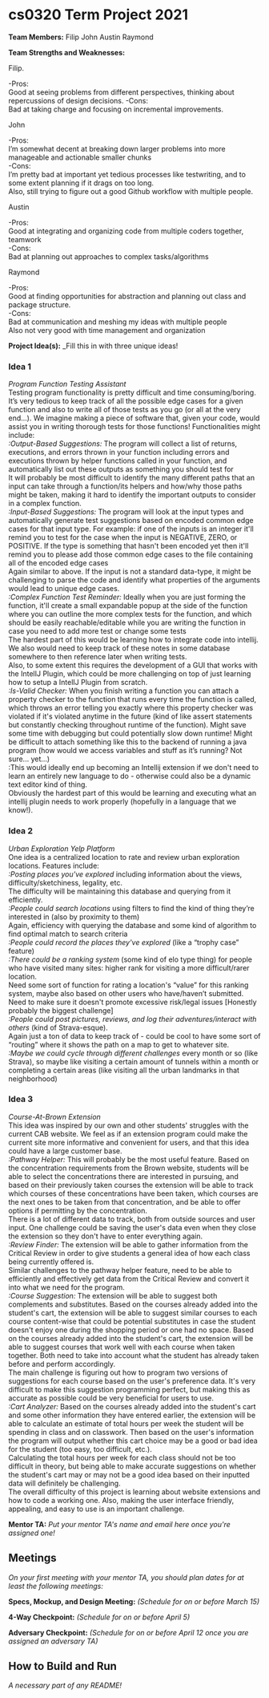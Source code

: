 # cs0320 Term Project 2021

**Team Members:** Filip John Austin Raymond

**Team Strengths and Weaknesses:** 

Filip. 

-Pros:   
Good at seeing problems from different perspectives, thinking about repercussions of design decisions. 
-Cons:  
Bad at taking charge and focusing on incremental improvements. 

John  

-Pros:  
I’m somewhat decent at breaking down larger problems into more manageable and actionable smaller chunks   
-Cons:  
I’m pretty bad at important yet tedious processes like testwriting, and to some extent planning if it drags on too long.   
Also, still trying to figure out a good Github workflow with multiple people.   

Austin  

-Pros:  
Good at integrating and organizing code from multiple coders together, teamwork  
-Cons:  
Bad at planning out approaches to complex tasks/algorithms  

Raymond   

-Pros:   
Good at finding opportunities for abstraction and planning out class and package structure.  
-Cons:  
Bad at communication and meshing my ideas with multiple people  
Also not very good with time management and organization  


**Project Idea(s):** _Fill this in with three unique ideas!  
### Idea 1  
_Program Function Testing Assistant_  
Testing program functionality is pretty difficult and time consuming/boring. It’s very tedious to keep track of all the possible edge cases for a given function and also to write all of those tests as you go (or all at the very end…). We imagine making a piece of software that, given your code, would assist you in writing thorough tests for those functions! Functionalities might include:  
  _:Output-Based Suggestions:_ The program will collect a list of returns, executions, and errors thrown in your function including errors and executions thrown by helper functions called in your function, and automatically list out these outputs as something you should test for  
It will probably be most difficult to identify the many different paths that an input can take through a function/its helpers and how/why those paths might be taken, making it hard to identify the important outputs to consider in a complex function.  
  _:Input-Based Suggestions:_ The program will look at the input types and automatically generate test suggestions based on encoded common edge cases for that input type. For example: if one of the inputs is an integer it'll remind you to test for the case when the input is NEGATIVE, ZERO, or POSITIVE. If the type is something that hasn't been encoded yet then it'll remind you to please add those common edge cases to the file containing all of the encoded edge cases  
Again similar to above. If the input is not a standard data-type, it might be challenging to parse the code and identify what properties of the arguments would lead to unique edge cases.  
  _:Complex Function Test Reminder:_ Ideally when you are just forming the function, it'll create a small expandable popup at the side of the function where you can outline the more complex tests for the function, and which should be easily reachable/editable while you are writing the function in case you need to add more test or change some tests  
The hardest part of this would be learning how to integrate code into intellij. We also would need to keep track of these notes in some database somewhere to then reference later when writing tests.   
Also, to some extent this requires the development of a GUI that works with the IntelIJ Plugin, which could be more challenging on top of just learning how to setup a IntelIJ Plugin from scratch.   
  _:Is-Valid Checker:_ When you finish writing a function you can attach a property checker to the function that runs every time the function is called, which throws an error telling you exactly where this property checker was violated if it's violated anytime in the future (kind of like assert statements but constantly checking throughout runtime of the function). Might save some time with debugging but could potentially slow down runtime!
Might be difficult to attach something like this to the backend of running a java program (how would we access variables and stuff as it’s running? Not sure... yet…)  
  :This would ideally end up becoming an Intellij extension if we don't need to learn an entirely new language to do - otherwise could also be a dynamic text editor kind of thing.  
Obviously the hardest part of this would be learning and executing what an intellij plugin needs to work properly (hopefully in a language that we know!).
  

### Idea 2  
_Urban Exploration Yelp Platform_  
One idea is a centralized location to rate and review urban exploration locations. Features include:  
  _:Posting places you've explored_ including information about the views, difficulty/sketchiness, legality, etc.  
The difficulty will be maintaining this database and querying from it efficiently.  
  _:People could search locations_ using filters to find the kind of thing they’re interested in (also by proximity to them)  
Again, efficiency with querying the database and some kind of algorithm to find optimal match to search criteria  
  _:People could record the places they've explored_ (like a “trophy case” feature)  
  _:There could be a ranking system_ (some kind of elo type thing) for people who have visited many sites: higher rank for visiting a more difficult/rarer location.   
Need some sort of function for rating a location's “value” for this ranking system, maybe also based on other users who have/haven’t submitted.  
Need to make sure it doesn't promote excessive risk/legal issues [Honestly probably the biggest challenge]   
  _:People could post pictures, reviews, and log their adventures/interact with others_ (kind of Strava-esque).  
Again just a ton of data to keep track of - could be cool to have some sort of “routing” where it shows the path on a map to get to whatever site.  
  _:Maybe we could cycle through different challenges_ every month or so (like Strava), so maybe like visiting a certain amount of tunnels within a month or completing a certain areas (like visiting all the urban landmarks in that neighborhood)  


### Idea 3  
 _Course-At-Brown Extension_  
This idea was inspired by our own and other students' struggles with the current CAB website. We feel as if an extension program could make the current site more informative and convenient for users, and that this idea could have a large customer base.  
  _:Pathway Helper:_ This will probably be the most useful feature. Based on the concentration requirements from the Brown website, students will be able to select the concentrations there are interested in pursuing, and based on their previously taken courses the extension will be able to track which courses of these concentrations have been taken, which courses are the next ones to be taken from that concentration, and be able to offer options if permitting by the concentration.  
There is a lot of different data to track, both from outside sources and user input. One challenge could be saving the user's data even when they close the extension so they don't have to enter everything again.  
  _:Review Finder:_ The extension will be able to gather information from the Critical Review in order to give students a general idea of how each class being currently offered is.  
Similar challenges to the pathway helper feature, need to be able to efficiently and effectively get data from the Critical Review and convert it into what we need for the program.  
  _:Course Suggestion:_ The extension will be able to suggest both complements and substitutes. Based on the courses already added into the student's cart, the extension will be able to suggest similar courses to each course content-wise that could be potential substitutes in case the student doesn't enjoy one during the shopping period or one had no space. Based on the courses already added into the student's cart, the extension will be able to suggest courses that work well with each course when taken together. Both need to take into account what the student has already taken before and perform accordingly.  
The main challenge is figuring out how to program two versions of suggestions for each course based on the user's preference data. It's very difficult to make this suggestion programming perfect, but making this as accurate as possible could be very beneficial for users to use.  
  _:Cart Analyzer:_ Based on the courses already added into the student's cart and some other information they have entered earlier, the extension will be able to calculate an estimate of total hours per week the student will be spending in class and on classwork. Then based on the user's information the program will output whether this cart choice may be a good or bad idea for the student (too easy, too difficult, etc.).  
Calculating the total hours per week for each class should not be too difficult in theory, but being able to make accurate suggestions on whether the student's cart may or may not be a good idea based on their inputted data will definitely be challenging.  
The overall difficulty of this project is learning about website extensions and how to code a working one. Also, making the user interface friendly, appealing, and easy to use is an important challenge.  


**Mentor TA:** _Put your mentor TA's name and email here once you're assigned one!_

## Meetings
_On your first meeting with your mentor TA, you should plan dates for at least the following meetings:_

**Specs, Mockup, and Design Meeting:** _(Schedule for on or before March 15)_

**4-Way Checkpoint:** _(Schedule for on or before April 5)_

**Adversary Checkpoint:** _(Schedule for on or before April 12 once you are assigned an adversary TA)_

## How to Build and Run
_A necessary part of any README!_
